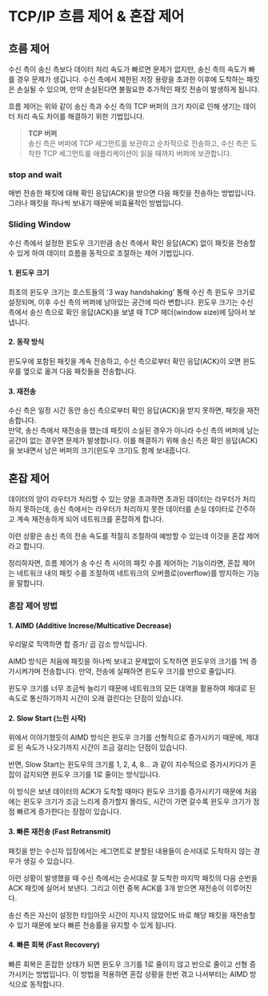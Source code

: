 # TCP/IP 흐름 제어 & 혼잡 제어

## 흐름 제어
수신 측이 송신 측보다 데이터 처리 속도가 빠르면 문제가 없지만, 송신 측의 속도가 빠를 경우 문제가 생깁니다. 수신 측에서 제한된 저장 용량을 초과한 이후에 도착하는 패킷은 손실될 수 있으며, 만약 손실된다면 불필요한 추가적인 패킷 전송이 발생하게 됩니다.
<p></p>
흐름 제어는 위와 같이 송신 측과 수신 측의 TCP 버퍼의 크기 차이로 인해 생기는 데이터 처리 속도 차이를 해결하기 위한 기법입니다.

>**TCP 버퍼**  
>송신 측은 버퍼에 TCP 세그먼트를 보관하고 순차적으로 전송하고, 수신 측은 도착한 TCP 세그먼트를 애플리케이션이 읽을 때까지 버퍼에 보관합니다.

### stop and wait
매번 전송한 패킷에 대해 확인 응답(ACK)을 받으면 다음 패킷을 전송하는 방법입니다. 그러나 패킷을 하나씩 보내기 때문에 비효율적인 방법입니다.

### Sliding Window
수신 측에서 설정한 윈도우 크기만큼 송신 측에서 확인 응답(ACK) 없이 패킷을 전송할 수 있게 하여 데이터 흐름을 동적으로 조절하는 제어 기법입니다.

#### 1. 윈도우 크기  
최초의 윈도우 크기는 호스트들의 '3 way handshaking' 통해 수신 측 윈도우 크기로 설정되며, 이후 수신 측의 버퍼에 남아있는 공간에 따라 변합니다. 윈도우 크기는 수신 측에서 송신 측으로 확인 응답(ACK)을 보낼 때 TCP 헤더(window size)에 담아서 보냅니다.

#### 2. 동작 방식  
윈도우에 포함된 패킷을 계속 전송하고, 수신 측으로부터 확인 응답(ACK)이 오면 윈도우를 옆으로 옮겨 다음 패킷들을 전송합니다.


#### 3. 재전송
수신 측은 일정 시간 동안 송신 측으로부터 확인 응답(ACK)을 받지 못하면, 패킷을 재전송합니다.  
만약, 송신 측에서 재전송을 했는데 패킷이 소실된 경우가 아니라 수신 측의 버퍼에 남는 공간이 없는 경우면 문제가 발생합니다. 
이를 해결하기 위해 송신 측은 확인 응답(ACK)을 보내면서 남은 버퍼의 크기(윈도우 크기)도 함께 보내줍니다.

## 혼잡 제어
데이터의 양이 라우터가 처리할 수 있는 양을 초과하면 초과된 데이터는 라우터가 처리하지 못하는데, 송신 측에서는 라우터가 처리하지 못한 데이터를 손실 데이터로 간주하고 계속 재전송하게 되어 네트워크를 혼잡하게 합니다.

이런 상황은 송신 측의 전송 속도를 적절히 조절하여 예방할 수 있는데 이것을 혼잡 제어라고 합니다.

정리하자면,  흐름 제어가 송 수신 측 사이의 패킷 수를 제어하는 기능이라면,  혼잡 제어는 네트워크 내의 패킷 수를 조절하여 네트워크의 오버플로(overflow)를 방지하는 기능을 말합니다.

### 혼잡 제어 방법

#### 1. AIMD (Additive Increse/Multicative Decrease)
우리말로 직역하면 합 증가/ 곱 감소 방식입니다.

AIMD 방식은 처음에 패킷을 하나씩 보내고 문제없이 도착하면 윈도우의 크기를 1씩 증가시켜가며 전송합니다. 만약, 전송에 실패하면 윈도우 크기를 반으로 줄입니다.

윈도우 크기를 너무 조금씩 늘리기 때문에 네트워크의 모든 대역을 활용하여 제대로 된 속도로 통신하기까지 시간이 오래 걸린다는 단점이 있습니다.

#### 2. Slow Start (느린 시작)
위에서 이야기했듯이 AIMD 방식은 윈도우 크기를 선형적으로 증가시키기 때문에, 제대로 된 속도가 나오기까지 시간이 조금 걸리는 단점이 있습니다.

반면, Slow Start는 윈도우의 크기를 1, 2, 4, 8... 과 같이 지수적으로 증가시키다가 혼잡이 감지되면 윈도우 크기를 1로 줄이는 방식입니다.

이 방식은 보낸 데이터의 ACK가 도착할 때마다 윈도우 크기를 증가시키기 때문에 처음에는 윈도우 크기가 조금 느리게 증가할지 몰라도, 시간이 가면 갈수록 윈도우 크기가 점점 빠르게 증가한다는 장점이 있습니다.

#### 3. 빠른 재전송 (Fast Retransmit)
패킷을 받는 수신자 입장에서는 세그먼트로 분할된 내용들이 순서대로 도착하지 않는 경우가 생길 수 있습니다.

이런 상황이 발생했을 때 수신 측에서는 순서대로 잘 도착한 마지막 패킷의 다음 순번을 ACK 패킷에 실어서 보낸다. 그리고 이런 중복 ACK를 3개 받으면 재전송이 이루어진다.

송신 측은 자신이 설정한 타임아웃 시간이 지나지 않았어도 바로 해당 패킷을 재전송할 수 있기 때문에 보다 빠른 전송률을 유지할 수 있게 됩니다.

#### 4. 빠른 회복 (Fast Recovery)
빠른 회복은 혼잡한 상태가 되면 윈도우 크기를 1로 줄이지 않고 반으로 줄이고 선형 증가시키는 방법입니다. 이 방법을 적용하면 혼잡 상황을 한번 겪고 나서부터는 AIMD 방식으로 동작합니다.
